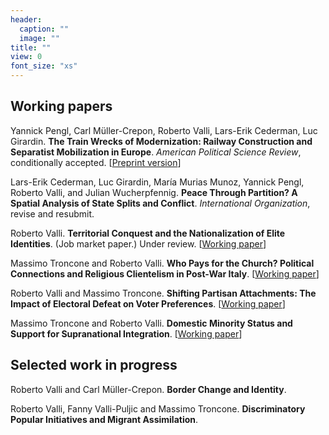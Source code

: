 ```yaml
---
header:
  caption: ""
  image: ""
title: ""
view: 0
font_size: "xs"
---
```


## Working papers

Yannick Pengl, Carl Müller-Crepon, Roberto Valli, Lars-Erik Cederman, Luc Girardin. **The Train Wrecks of Modernization: Railway Construction and Separatist Mobilization in Europe**. _American Political Science Review_, conditionally accepted. [[Preprint version](/files/train_wrecks.pdf)]

Lars-Erik Cederman, Luc Girardin, María Murias Munoz, Yannick Pengl, Roberto Valli, and Julian Wucherpfennig. **Peace Through Partition? A Spatial Analysis of State Splits and Conflict**. _International Organization_, revise and resubmit.

Roberto Valli. **Territorial Conquest and the Nationalization of Elite Identities**. (Job market paper.) Under review. [[Working paper](https://doi.org/10.31219/osf.io/cqr68)]

Massimo Troncone and Roberto Valli. **Who Pays for the Church? Political Connections and Religious Clientelism in Post-War Italy**. [[Working paper](https://doi.org/10.31219/osf.io/nsyc3)]

Roberto Valli and Massimo Troncone. **Shifting Partisan Attachments: The Impact of Electoral Defeat on Voter Preferences**. [[Working paper](https://doi.org/10.31219/osf.io/rz4tu)]
  
Massimo Troncone and Roberto Valli. **Domestic Minority Status and Support for Supranational Integration**. [[Working paper](https://doi.org/10.31219/osf.io/3zhtg)]


## Selected work in progress

Roberto Valli and Carl Müller-Crepon. **Border Change and Identity**.

Roberto Valli, Fanny Valli-Puljic and Massimo Troncone. **Discriminatory Popular Initiatives and Migrant Assimilation**.
